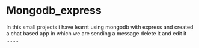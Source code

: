 # Mongodb_express

In this small projects i have learnt using mongodb with express and created a chat based app in which we are sending a message delete it and edit it ........
